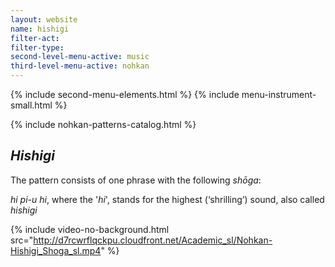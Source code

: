 ```yaml
---
layout: website
name: hishigi
filter-act:
filter-type:
second-level-menu-active: music
third-level-menu-active: nohkan
---
```


{% include second-menu-elements.html %}
{% include menu-instrument-small.html %}

<main class="page-content">
<div class="wrapper sidebar-contents">
  <aside class="sidebar-contents__table">
    {% include nohkan-patterns-catalog.html %}
  </aside>
  <section class="sidebar-contents__section">
  <div class="text-container">
    <h2><em>Hishigi</em></h2>
    <p>The pattern consists of one phrase with the following <em>shōga</em>:</p><p>
<em>hi pi-u hi</em>, where the '<em>hi</em>', stands for the highest (‘shrilling’) sound, also called <em>hishigi</em></p>

{% include video-no-background.html
  src="http://d7rcwrflqckpu.cloudfront.net/Academic_sl/Nohkan-Hishigi_Shoga_sl.mp4"
%}
  </div>
  </section>
  </div>
</main>
